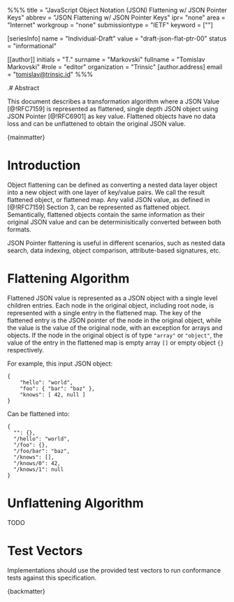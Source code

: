 %%%
title = "JavaScript Object Notation (JSON) Flattening w/ JSON Pointer Keys"
abbrev = "JSON Flattening w/ JSON Pointer Keys"
ipr= "none"
area = "Internet"
workgroup = "none"
submissiontype = "IETF"
keyword = [""]

[seriesInfo]
name = "Individual-Draft"
value = "draft-json-flat-ptr-00"
status = "informational"

[[author]]
initials = "T."
surname = "Markovski"
fullname = "Tomislav Markovski"
#role = "editor"
organization = "Trinsic"
  [author.address]
  email = "tomislav@trinsic.id"
%%%

.# Abstract

This document describes a transformation algorithm where a JSON Value [@!RFC7159] is represented as flattened,
single depth JSON object using JSON Pointer [@!RFC6901] as key value. Flattened objects have no data loss and can be unflattened
to obtain the original JSON value.

{mainmatter}

# Introduction

Object flattening can be defined as converting a nested data layer object into a new object with one layer of key/value pairs. We call the result flattened object, or flattened map. Any valid JSON value, as defined in [@!RFC7159] Section 3, can be represented as flattened object. Semantically, flattened objects contain the same information as their original JSON value and can be determinisitically converted between both formats.

JSON Pointer flattening is useful in different scenarios, such as nested data search, data indexing, object comparison, attribute-based signatures, etc.

# Flattening Algorithm

Flattened JSON value is represented as a JSON object with a single level children entries. Each node in the original object, including root node, is represented with a single entry in the flattened map. The key of the flattened entry is the JSON pointer of the node in the original object, while the value is the value of the original node, with an exception for arrays and objects. If the node in the original object is of type `"array"` or `"object"`, the value of the entry in the flattened map is empty array `[]` or empty object `{}` respectively.

For example, this input JSON object:

```
{
    "hello": "world",
    "foo": { "bar": "baz" },
    "knows": [ 42, null ]
}
```

Can be flattened into:

```
{
  "": {},
  "/hello": "world",
  "/foo": {},
  "/foo/bar": "baz",
  "/knows": [],
  "/knows/0": 42,
  "/knows/1": null
}
```

# Unflattening Algorithm

TODO

# Test Vectors

Implementations should use the provided test vectors to run conformance tests against this specification.


{backmatter}